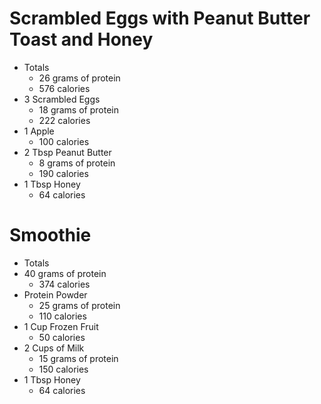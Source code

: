 # Scrambled Eggs with Peanut Butter Toast and Honey
- Totals
	- 26 grams of protein
	- 576 calories
- 3 Scrambled Eggs
	- 18 grams of protein
	- 222 calories
- 1 Apple
	- 100 calories
- 2 Tbsp Peanut Butter
	- 8 grams of protein
	- 190 calories
- 1 Tbsp Honey
	- 64 calories
# Smoothie
- Totals
- 	40 grams of protein
	- 374 calories
- Protein Powder
	- 25 grams of protein
	- 110 calories
- 1 Cup Frozen Fruit
	- 50 calories
- 2 Cups of Milk
	- 15 grams of protein
	- 150 calories
- 1 Tbsp Honey
	- 64 calories
